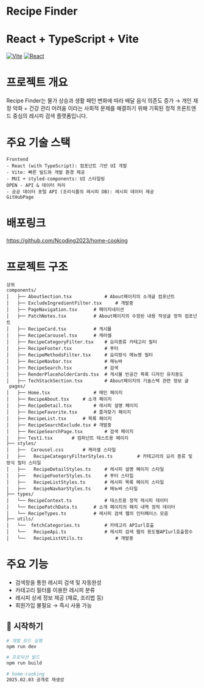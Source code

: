 # Recipe Finder

# React + TypeScript + Vite
[![Vite](https://img.shields.io/badge/vite-%23646CFF.svg?logo=vite&logoColor=white)](https://vitejs.dev/)
[![React](https://img.shields.io/badge/react-%2320232a.svg?logo=react&logoColor=%2361DAFB)](https://react.dev/)

# 프로젝트 개요
Recipe Finder는 물가 상승과 생활 패턴 변화에 따라 배달 음식 의존도 증가 → 개인 재정 악화 + 건강 관리 어려움 이라는 사회적 문제를 해결하기 위해 기획된 정적 프론트엔드 중심의 레시피 검색 플랫폼입니다.

# 주요 기술 스택
```
Frontend
- React (with TypeScript): 컴포넌트 기반 UI 개발
- Vite: 빠른 빌드와 개발 환경 제공
- MUI + styled-components: UI 스타일링
OPEN - API & 데이터 처리
- 공공 데이터 포털 API (조리식품의 레시피 DB): 레시피 데이터 제공
GitHubPage
```
# 배포링크
https://github.com/Ncoding2023/home-cooking


# 프로젝트 구조
```
상위
components/
│   ├── AboutSection.tsx			# About페이지의 소개글 컴포넌트
│   ├── ExcludeIngredientFilter.tsx 	# 개발중
│   ├── PageNavigation.tsx 		# 페이지네이션
│   ├── PatchNotes.tsx			# About페이지의 수정된 내용 작성글 정적 컴포넌트
│   ├── RecipeCard.tsx			# 게시물
│   ├── RecipeCarousel.tsx		# 캐러셀 
│   ├── RecipeCategoryFilter.tsx	# 요리종류 카테고리 필터 
│   ├── RecipeFooter.tsx			# 푸터 
│   ├── RecipeMethodsFilter.tsx		# 요리방식 메뉴명 필터 
│   ├── RecipeNavbar.tsx			# 메뉴바 
│   ├── RecipeSearch.tsx			# 검색
│   ├── RenderPlaceholderCards.tsx	# 게시물 빈공간 목록 디자인 유지용도
│   ├── TechStackSection.tsx		# About페이지의 기술스택 관련 정보 글
 pages/
│   ├── Home.tsx	           	# 메인 페이지 
│   ├── RecipeAbout.tsx		# 소개 페이지 
│   ├── RecipeDetail.tsx		# 레시피 설명 페이지 
│   ├── RecipeFavorite.tsx		# 즐겨찾기 페이지 
│   ├── RecipeList.tsx		# 목록 페이지 
│   ├── RecipeSearchExclude.tsx	# 개발중
│   ├── RecipeSearchPage.tsx		# 검색 페이지 
│   ├── Test1.tsx		# 컴퍼넌트 테스트용 페이지
├── styles/
│   ├──  Carousel.css		# 캐러셀 스타일
│   ├──   RecipeCategoryFilterStyles.ts 		# 카테고리의 요리 종류 및 방식 필터 스타일
│   ├──   RecipeDetailStyles.ts		# 레시피 설명 페이지 스타일
│   ├──   RecipeFooterStyles.ts		# 푸터 스타일
│   ├──   RecipeListStyles.ts		# 레시피 목록 페이지 스타일
│   ├──   RecipeNavbarStyles.ts		# 메뉴바 스타일
├── types/
│   └── RecipeContext.ts			# 테스트용 정적 레시피 데이터
│   └── RecipePatchData.ts		# 소개 페이지의 패치 내역 정적 데이터
│   └── RecipeTypes.ts			# 레시피 검색 웹의 인터페이스 모음
├── utils/
│   └──  fetchCategories.ts			# 카테고리 APIurl호출
│   └──   RecipeApi.ts				# 레시피 검색 웹의 용도별APIurl호출함수
│   └──   RecipeListUtils.ts			# 개발중
```
# 주요 기능 
- 검색창을 통한 레시피 검색 및 자동완성
- 카테고리 필터를 이용한 레시피 분류
- 레시피 상세 정보 제공 (재료, 조리법 등)
- 회원가입 불필요 → 즉시 사용 가능

## 🚀 시작하기
```bash
# 개발 모드 실행
npm run dev

# 프로덕션 빌드
npm run build

# home-cooking
2025.02.03 공개로 재생성
